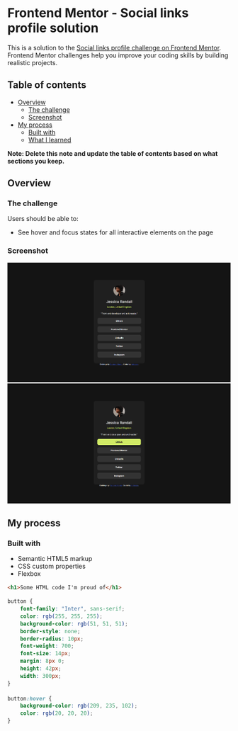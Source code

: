 # Frontend Mentor - Social links profile solution

This is a solution to the [Social links profile challenge on Frontend Mentor](https://www.frontendmentor.io/challenges/social-links-profile-UG32l9m6dQ). Frontend Mentor challenges help you improve your coding skills by building realistic projects. 

## Table of contents

- [Overview](#overview)
  - [The challenge](#the-challenge)
  - [Screenshot](#screenshot)
- [My process](#my-process)
  - [Built with](#built-with)
  - [What I learned](#what-i-learned)

**Note: Delete this note and update the table of contents based on what sections you keep.**

## Overview

### The challenge

Users should be able to:

- See hover and focus states for all interactive elements on the page

### Screenshot

![](screenshots/social-links-card.png)
![](screenshots/social-links-card-hover.png)

## My process

### Built with

- Semantic HTML5 markup
- CSS custom properties
- Flexbox

```html
<h1>Some HTML code I'm proud of</h1>
```
```css
button {
    font-family: "Inter", sans-serif;
    color: rgb(255, 255, 255);
    background-color: rgb(51, 51, 51);
    border-style: none;
    border-radius: 10px;
    font-weight: 700;
    font-size: 14px;
    margin: 8px 0;
    height: 42px;
    width: 300px;
}

button:hover {
    background-color: rgb(209, 235, 102);
    color: rgb(20, 20, 20);
}
```
